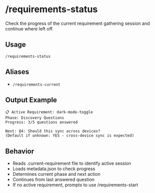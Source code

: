 # /requirements-status

Check the progress of the current requirement gathering session and continue where left off.

## Usage
```
/requirements-status
```

## Aliases
- `/requirements-current`

## Output Example
```
📋 Active Requirement: dark-mode-toggle
Phase: Discovery Questions
Progress: 3/5 questions answered

Next: Q4: Should this sync across devices?
(Default if unknown: YES - cross-device sync is expected)
```

## Behavior
- Reads .current-requirement file to identify active session
- Loads metadata.json to check progress
- Determines current phase and next action
- Continues from last answered question
- If no active requirement, prompts to use /requirements-start
